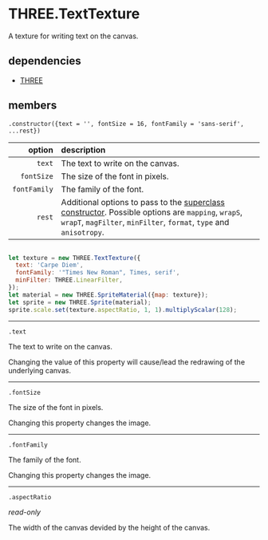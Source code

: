 # THREE.TextTexture

A texture for writing text on the canvas. 

## dependencies

- [THREE](https://github.com/mrdoob/three.js)

## members

`.constructor({text = '', fontSize = 16, fontFamily = 'sans-serif', ...rest})`

| option | description |
| ---: | :--- |
| `text` | The text to write on the canvas. |
| `fontSize` | The size of the font in pixels. |
| `fontFamily` | The family of the font. |
| `rest` | Additional options to pass to the [superclass constructor](https://threejs.org/docs/index.html#api/textures/Texture). Possible options are `mapping`, `wrapS`, `wrapT`, `magFilter`, `minFilter`, `format`, `type` and `anisotropy`. |

```javascript

let texture = new THREE.TextTexture({
  text: 'Carpe Diem',
  fontFamily: '"Times New Roman", Times, serif',
  minFilter: THREE.LinearFilter,
});
let material = new THREE.SpriteMaterial({map: texture});
let sprite = new THREE.Sprite(material);
sprite.scale.set(texture.aspectRatio, 1, 1).multiplyScalar(128);

```

---

`.text`

The text to write on the canvas.

Changing the value of this property will cause/lead the redrawing of the underlying canvas.

---

`.fontSize`

The size of the font in pixels.

Changing this property changes the image.

---

`.fontFamily`

The family of the font.

Changing this property changes the image.

---

`.aspectRatio`

*read-only*

The width of the canvas devided by the height of the canvas.
